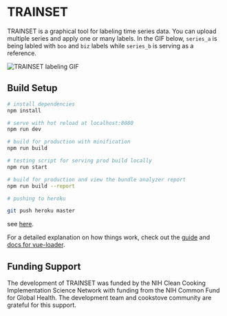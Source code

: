 # TRAINSET

TRAINSET is a graphical tool for labeling time series data. You can upload multiple series and apply one or many labels. In the GIF below, `series_a` is being labled with `boo` and `biz` labels while `series_b` is serving as a reference.

![TRAINSET labeling GIF](https://user-images.githubusercontent.com/8713574/112393077-b1832d80-8cb7-11eb-811b-0a7200be658d.gif)

## Build Setup

``` bash
# install dependencies
npm install

# serve with hot reload at localhost:8080
npm run dev

# build for production with minification
npm run build

# testing script for serving prod build locally
npm run start

# build for production and view the bundle analyzer report
npm run build --report

# pushing to heroku

git push heroku master
```
see [here](https://devcenter.heroku.com/articles/git#deploying-code).

For a detailed explanation on how things work, check out the [guide](http://vuejs-templates.github.io/webpack/) and [docs for vue-loader](http://vuejs.github.io/vue-loader).

## Funding Support

The development of TRAINSET was funded by the NIH Clean Cooking Implementation Science Network with funding from the NIH Common Fund for Global Health. The development team and cookstove community are grateful for this support.
